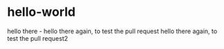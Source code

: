 # hello-world
hello there - 
hello there again, to test the pull request
hello there again, to test the pull request2
